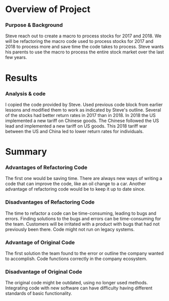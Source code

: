 # Overview of Project
### Purpose & Background
Steve reach out to create a macro to process stocks for 2017 and 2018. We will be refactoring the macro code used to process stocks for 2017 and 2018 to process more and save time the code takes to process. Steve wants his parents to use the macro to process the entire stock market over the last few years.
# Results 
### Analysis & code
I copied the code provided by Steve. Used previous code block from earlier lessons and modified them to work as indicated by Steve's outline. Several of the stocks had better return rates in 2017 than in 2018. In 2018 the US implemented a new tariff on Chinese goods. The Chinese followed the US lead and implemented a new tariff on US goods. This 2018 tariff war between the US and China led to lower return rates for individuals.
# Summary
### Advantages of Refactoring Code
The first one would be saving time. There are always new ways of writing a code that can improve the code, like an oil change to a car. Another advantage of refactoring code would be to keep it up to date since.
### Disadvantages of Refactoring Code
The time to refactor a code can be time-consuming, leading to bugs and errors. Finding solutions to the bugs and errors can be time-consuming for the team. Customers will be irritated with a product with bugs that had not previously been there. Code might not run on legacy systems.
### Advantage of Original Code
The first solution the team found to the error or outline the company wanted to accomplish. Code functions correctly in the company ecosystem.
### Disadvantage of Original Code
The original code might be outdated, using no longer used methods. Integrating code with new software can have difficulty having different standards of basic functionality.  
